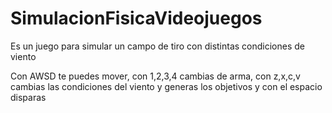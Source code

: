 # SimulacionFisicaVideojuegos

Es un juego para simular un campo de tiro con distintas condiciones de viento

Con AWSD te puedes mover, con 1,2,3,4 cambias de arma, con z,x,c,v cambias las condiciones del viento y generas los objetivos y con el espacio disparas